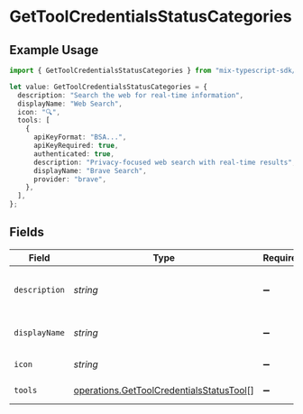 # GetToolCredentialsStatusCategories

## Example Usage

```typescript
import { GetToolCredentialsStatusCategories } from "mix-typescript-sdk/models/operations";

let value: GetToolCredentialsStatusCategories = {
  description: "Search the web for real-time information",
  displayName: "Web Search",
  icon: "🔍",
  tools: [
    {
      apiKeyFormat: "BSA...",
      apiKeyRequired: true,
      authenticated: true,
      description: "Privacy-focused web search with real-time results",
      displayName: "Brave Search",
      provider: "brave",
    },
  ],
};
```

## Fields

| Field                                                                                                | Type                                                                                                 | Required                                                                                             | Description                                                                                          | Example                                                                                              |
| ---------------------------------------------------------------------------------------------------- | ---------------------------------------------------------------------------------------------------- | ---------------------------------------------------------------------------------------------------- | ---------------------------------------------------------------------------------------------------- | ---------------------------------------------------------------------------------------------------- |
| `description`                                                                                        | *string*                                                                                             | :heavy_minus_sign:                                                                                   | Category description                                                                                 | Search the web for real-time information                                                             |
| `displayName`                                                                                        | *string*                                                                                             | :heavy_minus_sign:                                                                                   | Category display name                                                                                | Web Search                                                                                           |
| `icon`                                                                                               | *string*                                                                                             | :heavy_minus_sign:                                                                                   | Category icon                                                                                        | 🔍                                                                                                   |
| `tools`                                                                                              | [operations.GetToolCredentialsStatusTool](../../models/operations/gettoolcredentialsstatustool.md)[] | :heavy_minus_sign:                                                                                   | Tools in this category                                                                               |                                                                                                      |